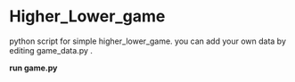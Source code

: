 # Higher_Lower_game

python script for simple higher_lower_game. you can add your own data by editing game_data.py .

**run game.py**


